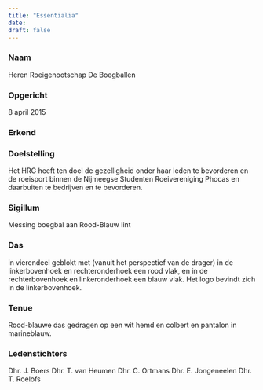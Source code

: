 ```yaml
---
title: "Essentialia"
date: 
draft: false
---
```

### Naam
Heren Roeigenootschap De Boegballen
### Opgericht
8 april 2015
### Erkend

### Doelstelling
Het HRG heeft ten doel de gezelligheid onder haar leden te bevorderen en de roeisport binnen de Nijmeegse Studenten Roeivereniging Phocas en daarbuiten te bedrijven en te bevorderen.
### Sigillum
Messing boegbal aan Rood-Blauw lint
### Das
in vierendeel geblokt met (vanuit het perspectief van de drager) in de linkerbovenhoek en rechteronderhoek een rood vlak, en in de rechterbovenhoek en linkeronderhoek een blauw vlak. Het logo bevindt zich in de linkerbovenhoek.
### Tenue
Rood-blauwe das gedragen op een wit hemd en colbert en pantalon in marineblauw.
### Ledenstichters
Dhr. J. Boers
Dhr. T. van Heumen
Dhr. C. Ortmans
Dhr. E. Jongeneelen
Dhr. T. Roelofs